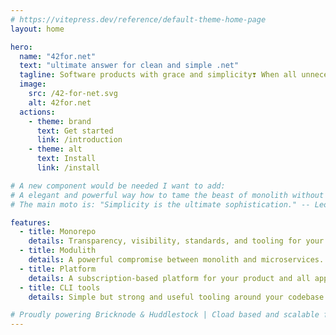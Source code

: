 ```yaml
---
# https://vitepress.dev/reference/default-theme-home-page
layout: home

hero:
  name: "42for.net"
  text: "ultimate answer for clean and simple .net"
  tagline: Software products with grace and simplicity❣ When all unnecessary complexities are eliminated, just a small team is enough.
  image:
    src: /42-for-net.svg
    alt: 42for.net
  actions:
    - theme: brand
      text: Get started
      link: /introduction
    - theme: alt
      text: Install
      link: /install

# A new component would be needed I want to add:
# A elegant and powerful way how to tame the beast of monolith without complexities.
# The main moto is: "Simplicity is the ultimate sophistication." -- Leonardo da Vinci

features:
  - title: Monorepo
    details: Transparency, visibility, standards, and tooling for your code.
  - title: Modulith
    details: A powerful compromise between monolith and microservices. Flexible scalability without complexness.
  - title: Platform
    details: A subscription-based platform for your product and all applications around.
  - title: CLI tools
    details: Simple but strong and useful tooling around your codebase and platform.

# Proudly powering Bricknode & Huddlestock | Cload based and scalable finance systems.
---
```

